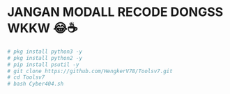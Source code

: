 # JANGAN MODALL RECODE DONGSS WKKW 😂☕
```bash
# pkg install python3 -y
# pkg install python2 -y
# pip install psutil -y
# git clone https://github.com/HengkerV78/Toolsv7.git
# cd Toolsv7
# bash Cyber404.sh
